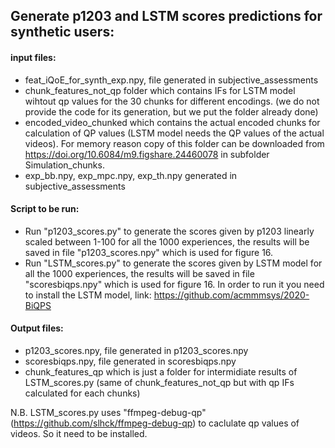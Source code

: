 ## Generate p1203 and LSTM scores predictions for synthetic users:
#### input files: 
* feat_iQoE_for_synth_exp.npy, file generated in subjective_assessments 
* chunk_features_not_qp folder which contains IFs for LSTM model wihtout qp values for the 30 chunks for different encodings. (we do not provide the code for its generation, but we put the folder already done) 
* encoded_video_chunked which contains the actual encoded chunks for calculation of QP values (LSTM model needs the QP values of the actual videos). 
For memory reason copy of this folder can be downloaded from https://doi.org/10.6084/m9.figshare.24460078 in subfolder Simulation_chunks.
* exp_bb.npy, exp_mpc.npy, exp_th.npy generated in subjective_assessments
#### Script to be run:
* Run "p1203_scores.py" to generate the scores given by p1203 linearly scaled between 1-100 for all the 1000 experiences, 
the results will be saved in file "p1203_scores.npy" which is used for figure 16.
* Run "LSTM_scores.py" to generate the scores given by LSTM model for all the 1000 experiences, 
the results will be saved in file "scoresbiqps.npy" which is used for figure 16. In order to run it you need to install the LSTM model, 
link: https://github.com/acmmmsys/2020-BiQPS

#### Output files:
* p1203_scores.npy, file generated in p1203_scores.npy
* scoresbiqps.npy, file generated in scoresbiqps.npy
* chunk_features_qp which is just a folder for intermidiate results of LSTM_scores.py (same of chunk_features_not_qp but with qp IFs calculated for each chunks)


N.B. LSTM_scores.py uses "ffmpeg-debug-qp" (https://github.com/slhck/ffmpeg-debug-qp) to caclulate qp values of videos. So it need to be installed.